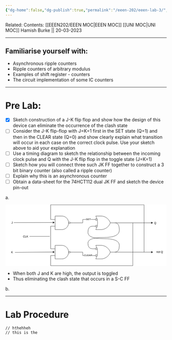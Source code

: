 ```yaml
---
{"dg-home":false,"dg-publish":true,"permalink":"/eeen-202/eeen-lab-3/","dgPassFrontmatter":true}
---
```


Related: 
Contents: [[EEEN202/EEEN MOC\|EEEN MOC]]
[[UNI MOC\|UNI MOC]]
Hamish Burke || 20-03-2023
***

## Familiarise yourself with:
- Asynchronous ripple counters
- Ripple counters of arbitrary modulus
- Examples of shift register - counters
- The circuit implementation of some IC counters

***

# Pre Lab:
- [x] Sketch construction of a J-K flip flop and show how the design of this device can eliminate the occurrence of the clash state
- [ ] Consider the J-K flip-flop with J=K=1 first in the SET state (Q=1) and then in the CLEAR state (Q=0) and show clearly explain what transition will occur in each case on the correct clock pulse. Use your sketch above to aid your explanation
- [ ] Use a timing diagram to sketch the relationship between the incoming clock pulse and Q with the J-K flip flop in the toggle state (J=K=1)
- [ ] Sketch how you will connect three such JK FF together to construct a 3 bit binary counter (also called a ripple counter)
- [ ] Explain why this is an asynchronous counter
- [ ] Obtain a data-sheet for the 74HCT112 dual JK FF and sketch the device pin-out

a. 

<svg xmlns="http://www.w3.org/2000/svg" xmlns:xlink="http://www.w3.org/1999/xlink" version="1.1" width="718px" height="273px" viewBox="-0.5 -0.5 718 273" style="background-color: rgb(255, 255, 255);"><defs/><g><path d="M 301 210 L 344 210.07 L 344 225 L 387 225" fill="none" stroke="rgb(0, 0, 0)" stroke-miterlimit="10" pointer-events="stroke"/><g transform="translate(-0.5 -0.5)"><switch><foreignObject pointer-events="none" width="100%" height="100%" requiredFeatures="http://www.w3.org/TR/SVG11/feature#Extensibility" style="overflow: visible; text-align: left;"><div xmlns="http://www.w3.org/1999/xhtml" style="display: flex; align-items: unsafe center; justify-content: unsafe center; width: 1px; height: 1px; padding-top: 224px; margin-left: 368px;"><div data-drawio-colors="color: rgb(0, 0, 0); background-color: rgb(255, 255, 255); " style="box-sizing: border-box; font-size: 0px; text-align: center;"><div style="display: inline-block; font-size: 11px; font-family: Helvetica; color: rgb(0, 0, 0); line-height: 1.2; pointer-events: all; background-color: rgb(255, 255, 255); white-space: nowrap;">CLEAR</div></div></div></foreignObject><text x="368" y="227" fill="rgb(0, 0, 0)" font-family="Helvetica" font-size="11px" text-anchor="middle">CLEAR</text></switch></g><path d="M 281 210 L 301 210 M 201 195 L 221 195 M 201 225 L 221 225" fill="none" stroke="rgb(0, 0, 0)" stroke-miterlimit="10" pointer-events="all"/><path d="M 221 180 L 251 180 C 267.57 180 281 193.43 281 210 C 281 226.57 267.57 240 251 240 L 221 240 Z" fill="rgb(255, 255, 255)" stroke="rgb(0, 0, 0)" stroke-miterlimit="10" pointer-events="all"/><ellipse cx="284.75" cy="210" rx="3.75" ry="3.75" fill="rgb(255, 255, 255)" stroke="rgb(0, 0, 0)" pointer-events="all"/><path d="M 281 80 L 301 80 M 201 65 L 221 65 M 201 95 L 221 95" fill="none" stroke="rgb(0, 0, 0)" stroke-miterlimit="10" pointer-events="all"/><path d="M 221 50 L 251 50 C 267.57 50 281 63.43 281 80 C 281 96.57 267.57 110 251 110 L 221 110 Z" fill="rgb(255, 255, 255)" stroke="rgb(0, 0, 0)" stroke-miterlimit="10" pointer-events="all"/><ellipse cx="284.75" cy="80" rx="3.75" ry="3.75" fill="rgb(255, 255, 255)" stroke="rgb(0, 0, 0)" pointer-events="all"/><path d="M 387 65 L 344 65 L 344 80.07 L 301 80.07" fill="none" stroke="rgb(0, 0, 0)" stroke-miterlimit="10" pointer-events="stroke"/><g transform="translate(-0.5 -0.5)"><switch><foreignObject pointer-events="none" width="100%" height="100%" requiredFeatures="http://www.w3.org/TR/SVG11/feature#Extensibility" style="overflow: visible; text-align: left;"><div xmlns="http://www.w3.org/1999/xhtml" style="display: flex; align-items: unsafe center; justify-content: unsafe center; width: 1px; height: 1px; padding-top: 64px; margin-left: 369px;"><div data-drawio-colors="color: rgb(0, 0, 0); background-color: rgb(255, 255, 255); " style="box-sizing: border-box; font-size: 0px; text-align: center;"><div style="display: inline-block; font-size: 11px; font-family: Helvetica; color: rgb(0, 0, 0); line-height: 1.2; pointer-events: all; background-color: rgb(255, 255, 255); white-space: nowrap;">SET</div></div></div></foreignObject><text x="369" y="67" fill="rgb(0, 0, 0)" font-family="Helvetica" font-size="11px" text-anchor="middle">SET</text></switch></g><path d="M 487 80 L 650.63 80" fill="none" stroke="rgb(0, 0, 0)" stroke-miterlimit="10" pointer-events="stroke"/><path d="M 655.88 80 L 648.88 83.5 L 650.63 80 L 648.88 76.5 Z" fill="rgb(0, 0, 0)" stroke="rgb(0, 0, 0)" stroke-miterlimit="10" pointer-events="all"/><path d="M 487 80 Q 507.07 80.07 507.07 112.53 Q 507.07 145 437.07 145 Q 367.07 145 367.07 170 Q 367.07 195 387 195" fill="none" stroke="rgb(0, 0, 0)" stroke-miterlimit="10" pointer-events="stroke"/><path d="M 467 80 L 487 80 M 387 65 L 410 65 M 387 95 L 410 95" fill="none" stroke="rgb(0, 0, 0)" stroke-miterlimit="10" pointer-events="all"/><path d="M 427 50 C 444.47 50.56 460.06 62.25 467 80 C 460.06 97.75 444.47 109.44 427 110 L 402 110 C 412.72 91.44 412.72 68.56 402 50 Z" fill="rgb(255, 255, 255)" stroke="rgb(0, 0, 0)" stroke-miterlimit="10" pointer-events="all"/><path d="M 487 210 L 650.63 210" fill="none" stroke="rgb(0, 0, 0)" stroke-miterlimit="10" pointer-events="stroke"/><path d="M 655.88 210 L 648.88 213.5 L 650.63 210 L 648.88 206.5 Z" fill="rgb(0, 0, 0)" stroke="rgb(0, 0, 0)" stroke-miterlimit="10" pointer-events="all"/><path d="M 487 210 Q 507.07 210.07 507.07 180.07 Q 507.07 150.07 437.07 150.07 Q 367.07 150.07 367.07 122.53 Q 367.07 95 387 95" fill="none" stroke="rgb(0, 0, 0)" stroke-miterlimit="10" pointer-events="stroke"/><path d="M 467 210 L 487 210 M 387 195 L 410 195 M 387 225 L 410 225" fill="none" stroke="rgb(0, 0, 0)" stroke-miterlimit="10" pointer-events="all"/><path d="M 427 180 C 444.47 180.56 460.06 192.25 467 210 C 460.06 227.75 444.47 239.44 427 240 L 402 240 C 412.72 221.44 412.72 198.56 402 180 Z" fill="rgb(255, 255, 255)" stroke="rgb(0, 0, 0)" stroke-miterlimit="10" pointer-events="all"/><ellipse cx="404" cy="65" rx="4" ry="4" fill="rgb(255, 255, 255)" stroke="rgb(0, 0, 0)" pointer-events="all"/><ellipse cx="404" cy="95" rx="4" ry="4" fill="rgb(255, 255, 255)" stroke="rgb(0, 0, 0)" pointer-events="all"/><ellipse cx="404" cy="195" rx="4" ry="4" fill="rgb(255, 255, 255)" stroke="rgb(0, 0, 0)" pointer-events="all"/><ellipse cx="404" cy="225" rx="4" ry="4" fill="rgb(255, 255, 255)" stroke="rgb(0, 0, 0)" pointer-events="all"/><path d="M 201 225 L 201 270 L 567 270 L 567 80" fill="none" stroke="rgb(0, 0, 0)" stroke-miterlimit="10" pointer-events="stroke"/><path d="M 201 195 L 201 95" fill="none" stroke="rgb(0, 0, 0)" stroke-miterlimit="10" pointer-events="stroke"/><path d="M 107 140 L 197 140" fill="none" stroke="rgb(0, 0, 0)" stroke-miterlimit="10" pointer-events="stroke"/><rect x="60" y="126" width="60" height="30" fill="none" stroke="none" pointer-events="all"/><g transform="translate(-0.5 -0.5)"><switch><foreignObject pointer-events="none" width="100%" height="100%" requiredFeatures="http://www.w3.org/TR/SVG11/feature#Extensibility" style="overflow: visible; text-align: left;"><div xmlns="http://www.w3.org/1999/xhtml" style="display: flex; align-items: unsafe center; justify-content: unsafe center; width: 58px; height: 1px; padding-top: 141px; margin-left: 61px;"><div data-drawio-colors="color: rgb(0, 0, 0); " style="box-sizing: border-box; font-size: 0px; text-align: center;"><div style="display: inline-block; font-size: 12px; font-family: Helvetica; color: rgb(0, 0, 0); line-height: 1.2; pointer-events: all; white-space: normal; overflow-wrap: normal;">CLK<br /></div></div></div></foreignObject><text x="90" y="145" fill="rgb(0, 0, 0)" font-family="Helvetica" font-size="12px" text-anchor="middle">CLK&#xa;</text></switch></g><path d="M 201 65 L 201 0 L 617 0 L 617 210" fill="none" stroke="rgb(0, 0, 0)" stroke-miterlimit="10" pointer-events="stroke"/><rect x="637" y="66" width="60" height="30" fill="none" stroke="none" pointer-events="all"/><g transform="translate(-0.5 -0.5)"><switch><foreignObject pointer-events="none" width="100%" height="100%" requiredFeatures="http://www.w3.org/TR/SVG11/feature#Extensibility" style="overflow: visible; text-align: left;"><div xmlns="http://www.w3.org/1999/xhtml" style="display: flex; align-items: unsafe center; justify-content: unsafe center; width: 58px; height: 1px; padding-top: 81px; margin-left: 638px;"><div data-drawio-colors="color: rgb(0, 0, 0); " style="box-sizing: border-box; font-size: 0px; text-align: center;"><div style="display: inline-block; font-size: 12px; font-family: Helvetica; color: rgb(0, 0, 0); line-height: 1.2; pointer-events: all; white-space: normal; overflow-wrap: normal;">Q</div></div></div></foreignObject><text x="667" y="85" fill="rgb(0, 0, 0)" font-family="Helvetica" font-size="12px" text-anchor="middle">Q</text></switch></g><rect x="657" y="195" width="60" height="30" fill="none" stroke="none" pointer-events="all"/><g transform="translate(-0.5 -0.5)"><switch><foreignObject pointer-events="none" width="100%" height="100%" requiredFeatures="http://www.w3.org/TR/SVG11/feature#Extensibility" style="overflow: visible; text-align: left;"><div xmlns="http://www.w3.org/1999/xhtml" style="display: flex; align-items: unsafe center; justify-content: unsafe center; width: 58px; height: 1px; padding-top: 210px; margin-left: 658px;"><div data-drawio-colors="color: rgb(0, 0, 0); " style="box-sizing: border-box; font-size: 0px; text-align: center;"><div style="display: inline-block; font-size: 12px; font-family: Helvetica; color: rgb(0, 0, 0); line-height: 1.2; pointer-events: all; white-space: normal; overflow-wrap: normal;">not Q</div></div></div></foreignObject><text x="687" y="214" fill="rgb(0, 0, 0)" font-family="Helvetica" font-size="12px" text-anchor="middle">not Q</text></switch></g><path d="M 37 79 L 212.63 78.69" fill="none" stroke="rgb(0, 0, 0)" stroke-miterlimit="10" pointer-events="stroke"/><path d="M 217.88 78.68 L 210.89 82.19 L 212.63 78.69 L 210.88 75.19 Z" fill="rgb(0, 0, 0)" stroke="rgb(0, 0, 0)" stroke-miterlimit="10" pointer-events="all"/><path d="M 42 210.9 L 212.63 209.46" fill="none" stroke="rgb(0, 0, 0)" stroke-miterlimit="10" pointer-events="stroke"/><path d="M 217.88 209.42 L 210.91 212.98 L 212.63 209.46 L 210.85 205.98 Z" fill="rgb(0, 0, 0)" stroke="rgb(0, 0, 0)" stroke-miterlimit="10" pointer-events="all"/><rect x="0" y="65" width="60" height="30" fill="none" stroke="none" pointer-events="all"/><g transform="translate(-0.5 -0.5)"><switch><foreignObject pointer-events="none" width="100%" height="100%" requiredFeatures="http://www.w3.org/TR/SVG11/feature#Extensibility" style="overflow: visible; text-align: left;"><div xmlns="http://www.w3.org/1999/xhtml" style="display: flex; align-items: unsafe center; justify-content: unsafe center; width: 58px; height: 1px; padding-top: 80px; margin-left: 1px;"><div data-drawio-colors="color: rgb(0, 0, 0); " style="box-sizing: border-box; font-size: 0px; text-align: center;"><div style="display: inline-block; font-size: 12px; font-family: Helvetica; color: rgb(0, 0, 0); line-height: 1.2; pointer-events: all; white-space: normal; overflow-wrap: normal;">J</div></div></div></foreignObject><text x="30" y="84" fill="rgb(0, 0, 0)" font-family="Helvetica" font-size="12px" text-anchor="middle">J</text></switch></g><rect x="17" y="196" width="25" height="30" fill="none" stroke="none" pointer-events="all"/><g transform="translate(-0.5 -0.5)"><switch><foreignObject pointer-events="none" width="100%" height="100%" requiredFeatures="http://www.w3.org/TR/SVG11/feature#Extensibility" style="overflow: visible; text-align: left;"><div xmlns="http://www.w3.org/1999/xhtml" style="display: flex; align-items: unsafe center; justify-content: unsafe center; width: 23px; height: 1px; padding-top: 211px; margin-left: 18px;"><div data-drawio-colors="color: rgb(0, 0, 0); " style="box-sizing: border-box; font-size: 0px; text-align: center;"><div style="display: inline-block; font-size: 12px; font-family: Helvetica; color: rgb(0, 0, 0); line-height: 1.2; pointer-events: all; white-space: normal; overflow-wrap: normal;">K<br /></div></div></div></foreignObject><text x="30" y="215" fill="rgb(0, 0, 0)" font-family="Helvetica" font-size="12px" text-anchor="middle">K&#xa;</text></switch></g></g><switch><g requiredFeatures="http://www.w3.org/TR/SVG11/feature#Extensibility"/><a transform="translate(0,-5)" xlink:href="https://www.diagrams.net/doc/faq/svg-export-text-problems" target="_blank"><text text-anchor="middle" font-size="10px" x="50%" y="100%">Text is not SVG - cannot display</text></a></switch></svg>
- When both J and K are high, the output is toggled
- Thus eliminating the clash state that occurs in a S-C FF


b. 




***

# Lab Procedure

```
// hthehheh
// this is the 
```

